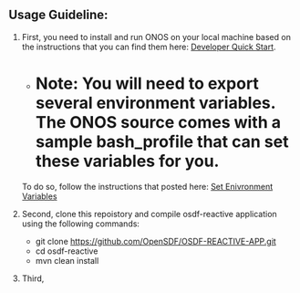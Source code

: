 ## Usage Guideline:

1. First, you need to install and run ONOS on your local machine based on the instructions that you can find them here: [Developer Quick Start](https://wiki.onosproject.org/display/ONOS/Developer+Quick+Start). 
     - # Note: You will need to export several environment variables. The ONOS source comes with a sample bash_profile that can set these variables for you. 
     To do so, follow the instructions that posted here: [Set Enivronment Variables](https://wiki.onosproject.org/display/ONOS/ONOS+from+Scratch#ONOSfromScratch-3.Setupyourbuildenvironment)

2.  Second, clone this repoistory and compile osdf-reactive application using the following commands:
    - git clone https://github.com/OpenSDF/OSDF-REACTIVE-APP.git
    - cd osdf-reactive
    - mvn clean install 
3.  Third, 
